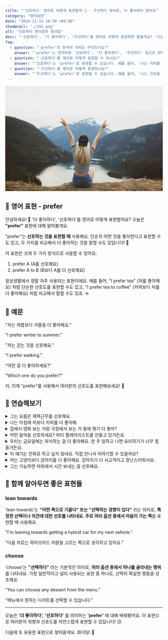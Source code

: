 ```yaml
---
title: "'선호하다' 영어로 어떻게 표현할까 🥇 - 우선하다 영어로, 더 좋아하다 영어로"
category: "영어표현"
date: "2024-11-13 10:30 +09:00"
thumbnail: "./191.png"
alt: "선호하다 영어표현 썸네일"
desc: "'선호하다', '더 좋아하다', '우선하다'를 영어로 어떻게 표현하면 좋을까요? '나는 커피를 선호해', '나는 영화 보는 것을 더 좋아해', '나는 건강을 우선해' 등을 영어로 표현하는 법을 배워봅시다. 다양한 예문을 통해서 연습하고 본인의 표현으로 만들어 보세요."
faq:
  - question: "'prefer'의 한국어 의미는 무엇인가요?"
    answer: "'prefer'는 한국어로 '선호하다', '더 좋아하다', '우선하다' 등으로 번역될 수 있습니다."
  - question: "'선호하다'를 영어로 어떻게 표현할 수 있나요?"
    answer: "'선호하다'는 'prefer'로 표현할 수 있습니다. 예를 들어, '나는 커피를 선호해'는 'I prefer coffee'로 말할 수 있습니다."
  - question: "'우선하다'를 영어로 어떻게 표현하나요?"
    answer: "'우선하다'는 'prefer'로 표현할 수 있습니다. 예를 들어, '나는 건강을 우선해'는 'I prefer health over everything'으로 표현할 수 있습니다."
---
```


![절벽에 앉아 두손을 뻗고 있는 여성](./191-1.jpg)

## 🌟 영어 표현 - prefer

안녕하세요! 👋 '더 좋아하다', '선호하다'를 영어로 어떻게 표현할까요? 오늘은 **"prefer"** 표현에 대해 알아볼게요.

"prefer"는 **선호하는 것을 표현할 때** 사용해요. 단순히 어떤 것을 좋아한다고 표현할 수도 있고, 두 가지를 비교해서 더 좋아하는 것을 말할 수도 있답니다! 🤔

이 표현은 크게 두 가지 방식으로 사용할 수 있어요:

1. prefer A (A를 선호해요)
2. prefer A to B (B보다 A를 더 선호해요)

일상생활에서 정말 자주 사용되는 표현이에요. 예를 들어, "I prefer tea" (차를 좋아해요) 처럼 단순한 선호도를 표현할 수도 있고, "I prefer tea to coffee" (커피보다 차를 더 좋아해요) 처럼 비교해서 말할 수도 있죠. ☕️

<ins class="adsbygoogle"
     style="display:block"
     data-ad-client="ca-pub-1465612013356152"
     data-ad-slot="2106896038"
     data-ad-format="auto"
     data-full-width-responsive="true"></ins>

<script>
     (adsbygoogle = window.adsbygoogle || []).push({});
</script>

## 📖 예문

"저는 여름보다 겨울을 더 좋아해요."

"I prefer winter to summer."

"저는 걷는 것을 선호해요."

"I prefer walking."

"어떤 걸 더 좋아하세요?"

"Which one do you prefer?"

자, 이제 "prefer"를 사용해서 여러분의 선호도를 표현해보세요! 🌟

## 💬 연습해보기

<details>
<summary>그는 요즘은 재택근무를 선호해요.</summary>
<span>He prefers working from home these days.</span>
</details>

<details>
<summary>나는 아침에 차보다 커피를 더 좋아해.</summary>
<span>I prefer coffee over tea in the morning.</span>
</details>

<details>
<summary>집에서 영화 보는 거랑 극장에서 보는 거 중에 뭐가 더 좋아?</summary>
<span>Do you prefer watching movies at home or in theaters?</span>
</details>
<details>

<summary>어떤 음악을 선호하세요? 파티 플레이리스트를 만들고 있거든요.</summary>
<span>What kind of music do you prefer? I'm making a playlist for the party.</span>
</details>

<details>
<summary>우리는 금요일에는 외식하는 걸 더 좋아해요. 한 주 일하고 나면 요리하기가 너무 힘들거든요.</summary>
<span>We prefer to eat out on Fridays. Cooking after a long week is too much.</span>
</details>

<details>
<summary>이 얘기는 전화로 하고 싶지 않네요. 직접 만나서 이야기할 수 있을까요?</summary>
<span>I'd prefer not to discuss this over the phone. Can we meet <a href="/blog/in-english/070.in-person/">in person</a>?</span>
</details>

<details>
<summary>저는 고양이보다 강아지를 더 좋아해요. 강아지가 더 사교적이고 장난스러워서요.</summary>
<span>I prefer dogs to cats. They're more social and playful.</span>
</details>

<details>
<summary>그는 가능하면 야외에서 시간 보내는 걸 선호해요.</summary>
<span>He prefers spending time outdoors whenever possible.</span>
</details>

## 🤝 함께 알아두면 좋은 표현들

### lean towards

'lean towards'는 **"어떤 쪽으로 기울다" 또는 "선택하는 경향이 있다"** 라는 의미로, **특정한 선택이나 의견에 대한 선호를 나타내요. 주로 여러 옵션 중에서 마음이 가는 쪽**을 표현할 때 사용해요.

"I'm leaning towards getting a hybrid car for my next vehicle."

"다음 차로는 하이브리드 차량을 고르는 쪽으로 생각하고 있어요."

### choose

'choose'는 **"선택하다"** 라는 기본적인 의미로, **여러 옵션 중에서 하나를 골라내는 행위**를 나타내요. 가장 일반적이고 널리 사용되는 표현 중 하나로, 선택의 확실한 행동을 강조해요.

"You can choose any dessert from the menu."

"메뉴에서 원하는 디저트를 선택할 수 있습니다."

---

오늘은 **'더 좋아하다', '선호하다'** 를 의미하는 **'prefer'** 에 대해 배워봤어요. 이 표현으로 여러분의 취향과 선호도를 자연스럽게 표현할 수 있답니다! 😊

다음에 또 유용한 표현으로 찾아올게요. 화이팅! 💪
